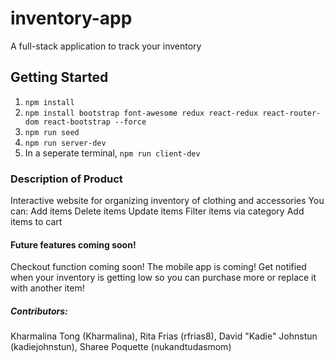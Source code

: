# inventory-app
A full-stack application to track your inventory

## Getting Started

1. `npm install`
2. `npm install bootstrap font-awesome redux react-redux react-router-dom react-bootstrap --force`
3. `npm run seed`
4. `npm run server-dev`
5. In a seperate terminal, `npm run client-dev`


### Description of Product
Interactive website for organizing inventory of clothing and accessories
You can:
Add items
Delete items
Update items
Filter items via category
Add items to cart




#### Future features coming soon!
Checkout function coming soon! The mobile app is coming!
Get notified when your inventory is getting low so you can purchase more or replace it with another item!





##### Contributors:

Kharmalina Tong (Kharmalina),
Rita Frias (rfrias8),
David "Kadie" Johnstun (kadiejohnstun),
Sharee Poquette (nukandtudasmom)
